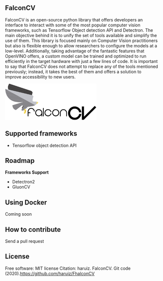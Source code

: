 
 ## FalconCV

FalconCV is an open-source python library that offers developers an interface to interact with some of the most popular computer vision frameworks, such as Tensorflow Object detection API and Detectron. The main objective behind it is to unify the set of tools available and simplify the use of them. This library is focused mainly on Computer Vision practitioners but also is flexible enough to allow researchers to configure the models at a low-level. Additionally, taking advantage of the fantastic features that OpenVINO offers, a custom model can be trained and optimized to run efficiently in the target hardware with just a few lines of code. It is important to say that FalconCV does not attempt to replace any of the tools mentioned previously; instead, it takes the best of them and offers a solution to improve accessibility to new users. 

<img src="logo.png" width="300px"/>

## Supported frameworks

- Tensorflow object detection API

## Roadmap

**Frameworks Support**

- Detectron2
- GluonCV

## Using Docker
Coming soon

## How to contribute
Send a pull request

## License

Free software: MIT license
Citation: haruiz. FalconCV. Git code (2020).https://github.com/haruiz/FhalconCV
